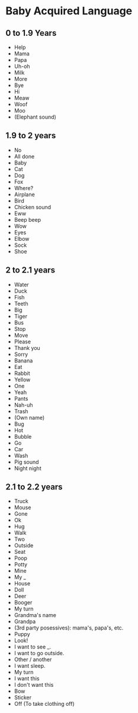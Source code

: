 # Baby Acquired Language

## 0 to 1.9 Years
* Help
* Mama
* Papa
* Uh-oh
* Milk
* More
* Bye
* Hi
* Meaw
* Woof
* Moo
* (Elephant sound)

## 1.9 to 2 years
* No
* All done
* Baby
* Cat
* Dog
* Fox
* Where?
* Airplane
* Bird
* Chicken sound
* Eww
* Beep beep
* Wow
* Eyes
* Elbow
* Sock
* Shoe

## 2 to 2.1 years
* Water
* Duck
* Fish
* Teeth
* Big
* Tiger
* Bus
* Stop
* Move
* Please
* Thank you
* Sorry
* Banana
* Eat
* Rabbit
* Yellow
* One
* Yeah
* Pants
* Nah-uh
* Trash
* (Own name)
* Bug
* Hot
* Bubble
* Go
* Car
* Wash
* Pig sound
* Night night

## 2.1 to 2.2 years
* Truck
* Mouse
* Gone
* Ok
* Hug
* Walk
* Two
* Outside
* Seat
* Poop
* Potty
* Mine
* My _
* House
* Doll
* Deer
* Booger
* My turn
* Grandma's name
* Grandpa
* (3rd party posessives): mama's, papa's, etc.
* Puppy
* Look!
* I want to see _.
* I want to go outside.
* Other / another
* I want sleep.
* My turn
* I want this
* I don't want this
* Bow
* Sticker
* Off (To take clothing off)
